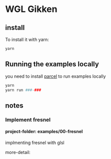 # WGL Gikken

## install

To install it with yarn:

```sh
yarn
```

## Running the examples locally

you need to install [parcel](https://github.com/parcel-bundler/parcel) to run examples locally

```sh
yarn
yarn run ###-###
```

## notes 

### Implement fresnel
#### project-folder: examples/00-fresnel

implmenting fresnel with glsl

more-detail: 



[npm-image]: https://img.shields.io/npm/v/###-###.svg?style=flat-square
[npm-url]: https://www.npmjs.com/package/###-###
 
